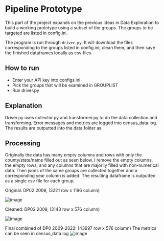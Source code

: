 # Pipeline Prototype

This part of the project expands on the previous ideas in Data Exploration to build a working prototype using a subset of the groups. The groups to be targeted are listed in config.ini.

The program is run through ```driver.py```. It will download the files corresponding to the groups listed in config.ini, clean them, and then save the finished dataframes locally as csv files. 

## How to run
- Enter your API key into configs.ini
- Pick the groups that will be examined in GROUPLIST
- Run driver.py

## Explanation
Driver.py uses collector.py and transformer.py to do the data collection and transforming. Error messages and metrics are logged into census_data.log. The results are outputted into the data folder as 

## Processing
Originally the data has many empty columns and rows with only the county/state/name filled out as seen below. I remove the empty columns, the empty rows, and any columns that are majorily filled with non-numerical data. Then jsons of the same groups are collected together and a corresponding year column is added. The resulting dataframe is outputted as a single csv file for each group.

Original: DP02 2009, (3221 row x 1196 column)

![image](https://github.com/user-attachments/assets/c28e1d84-6f89-4a5e-98a3-e894abb7f5f6)

Cleaned: DP02 2009, (3143 row x 576 column)

![image](https://github.com/user-attachments/assets/81ece27b-56b0-44eb-80cd-1e886102e175)

Final combined of DP0 2009-2022: (43997 row x 576 column)
The metrics can be seen in census_data.log
![image](https://github.com/user-attachments/assets/054397aa-5f19-48bb-8758-ece54c4a46f9)

